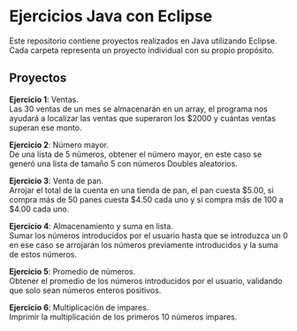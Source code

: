 # Ejercicios Java con Eclipse
Este repositorio contiene proyectos realizados en Java utilizando Eclipse. Cada carpeta representa un proyecto individual con su propio propósito.

## Proyectos
**Ejercicio 1**: Ventas.  
Las 30 ventas de un mes se almacenarán en un array, el programa nos ayudará a localizar las ventas que superaron los $2000 y cuántas ventas superan ese monto.

**Ejercicio 2**: Número mayor.  
De una lista de 5 números, obtener el número mayor, en este caso se generó una lista de tamaño 5 con números Doubles aleatorios.

**Ejercicio 3**: Venta de pan.  
Arrojar el total de la cuenta en una tienda de pan, el pan cuesta $5.00, si compra más de 50 panes cuesta $4.50 cada uno y si compra más de 100 a $4.00 cada uno.

**Ejercicio 4**: Almacenamiento y suma en lista.  
Sumar los números introducidos por el usuario hasta que se introduzca un 0 en ese caso se arrojarán los números previamente introducidos y la suma de estos números.

**Ejercicio 5**: Promedio de números.  
Obtener el promedio de los números introducidos por el usuario, validando que solo sean números enteros positivos.

**Ejercicio 6**: Multiplicación de impares.  
Imprimir la multiplicación de los primeros 10 números impares.